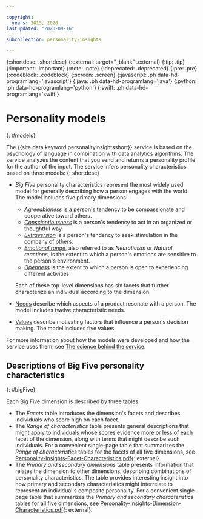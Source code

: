 ```yaml
---

copyright:
  years: 2015, 2020
lastupdated: "2020-09-16"

subcollection: personality-insights

---
```


{:shortdesc: .shortdesc}
{:external: target="_blank" .external}
{:tip: .tip}
{:important: .important}
{:note: .note}
{:deprecated: .deprecated}
{:pre: .pre}
{:codeblock: .codeblock}
{:screen: .screen}
{:javascript: .ph data-hd-programlang='javascript'}
{:java: .ph data-hd-programlang='java'}
{:python: .ph data-hd-programlang='python'}
{:swift: .ph data-hd-programlang='swift'}

# Personality models
{: #models}

The {{site.data.keyword.personalityinsightsshort}} service is based on the psychology of language in combination with data analytics algorithms. The service analyzes the content that you send and returns a personality profile for the author of the input. The service infers personality characteristics based on three models:
{: shortdesc}

-   *Big Five* personality characteristics represent the most widely used model for generally describing how a person engages with the world. The model includes five primary dimensions:
    -   [*Agreeableness*](/docs/personality-insights?topic=personality-insights-agreeableness) is a person's tendency to be compassionate and cooperative toward others.
    -   [*Conscientiousness*](/docs/personality-insights?topic=personality-insights-conscientiousness) is a person's tendency to act in an organized or thoughtful way.
    -   [*Extraversion*](/docs/personality-insights?topic=personality-insights-extraversion) is a person's tendency to seek stimulation in the company of others.
    -   [*Emotional range*](/docs/personality-insights?topic=personality-insights-emotionalRange), also referred to as *Neuroticism* or *Natural reactions*, is the extent to which a person's emotions are sensitive to the person's environment.
    -   [*Openness*](/docs/personality-insights?topic=personality-insights-openness) is the extent to which a person is open to experiencing different activities.

    Each of these top-level dimensions has six facets that further characterize an individual according to the dimension.
-   [Needs](/docs/personality-insights?topic=personality-insights-needs) describe which aspects of a product resonate with a person. The model includes twelve characteristic needs.
-   [Values](/docs/personality-insights?topic=personality-insights-values) describe motivating factors that influence a person's decision making. The model includes five values.

For more information about how the models were developed and how the service uses them, see [The science behind the service](/docs/personality-insights?topic=personality-insights-science).

## Descriptions of Big Five personality characteristics
{: #bigFive}

Each Big Five dimension is described by three tables:

-   The *Facets* table introduces the dimension's facets and describes individuals who score high on each facet.
-   The *Range of characteristics* table presents general descriptions that might apply to individuals whose scores evidence more or less of each facet of the dimension, along with terms that might describe such individuals. For a convenient single-page table that summarizes the *Range of characteristics* tables for the facets of all five dimensions, see [Personality-Insights-Facet-Characteristics.pdf](https://watson-developer-cloud.github.io/doc-tutorial-downloads/personality-insights/Personality-Insights-Facet-Characteristics.pdf){: external}.
-   The *Primary and secondary dimensions* table presents information that relates the dimension to other dimensions, describing combinations of personality characteristics. The table provides interesting insight into how primary and secondary characteristics might interrelate to represent an individual's composite personality. For a convenient single-page table that summarizes the *Primary and secondary characteristics* tables for all five dimensions, see [Personality-Insights-Dimension-Characteristics.pdf](https://watson-developer-cloud.github.io/doc-tutorial-downloads/personality-insights/Personality-Insights-Dimension-Characteristics.pdf){: external}.
